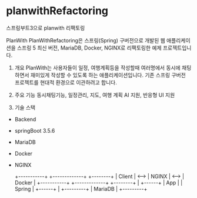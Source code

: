 # planwithRefactoring
스프링부트3으로 planwith 리팩토링

PlanWith
PlanWithRefactoring은 스프링(Spring) 구버전으로 개발된 웹 애플리케이션을
스프링 5 최신 버전, MariaDB, Docker, NGINX로 리팩토링한 예제 프로젝트입니다.

1. 개요
PlanWith는 사용자들이 일정, 여행계획등을 작성할때 여러명에서 동시에 채팅하면서
재미있게 작성할 수 있도록 하는 애플리케이션입니다.
기존 스프링 구버전 프로젝트를 현대적 환경으로 이관하려고 합니다.

2. 주요 기능
동시채팅기능, 일정관리, 지도, 여행 계획 AI 지원, 반응형 UI 지원

3. 기술 스택
- Backend
- springBoot 3.5.6
- MariaDB
- Docker
- NGINX

   +-----------+      +-------------+      +--------+
   |  Client   | <--> |   NGINX     | <--> |  Docker |
   +-----------+      +-------------+      +--------+
                             |
                          +------+
                          |  App |
                          | Spring |
                          +------+
                             |
                         +---------+
                         | MariaDB |
                         +---------+
